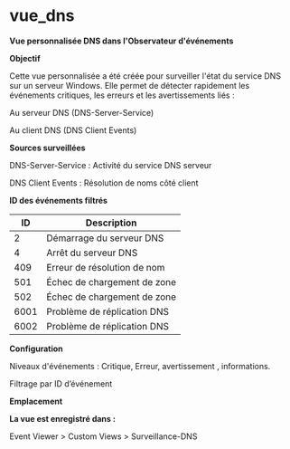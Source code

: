 # vue_dns  

**Vue personnalisée DNS dans l'Observateur d'événements**  

**Objectif**  

Cette vue personnalisée a été créée pour surveiller l'état du service DNS sur un serveur Windows. Elle permet de détecter rapidement les événements critiques, les erreurs et les avertissements liés :  

Au serveur DNS (DNS-Server-Service)  

Au client DNS (DNS Client Events)  

**Sources surveillées**  

DNS-Server-Service : Activité du service DNS serveur  

DNS Client Events : Résolution de noms côté client    

**ID des événements filtrés**

| ID   | Description                 |
| ---- | --------------------------- |
| 2    | Démarrage du serveur DNS    |
| 4    | Arrêt du serveur DNS        |
| 409  | Erreur de résolution de nom |
| 501  | Échec de chargement de zone |
| 502  | Échec de chargement de zone |
| 6001 | Problème de réplication DNS |
| 6002 | Problème de réplication DNS |


 **Configuration**  
 
Niveaux d'événements : Critique, Erreur, avertissement , informations.  

Filtrage par ID d’événement

**Emplacement**  

**La vue est enregistré dans :**

Event Viewer > Custom Views > Surveillance-DNS


